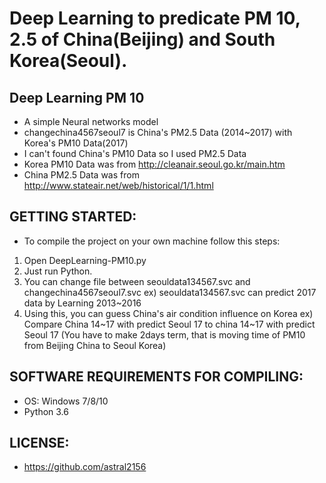 # Deep Learning to predicate PM 10, 2.5 of China(Beijing) and South Korea(Seoul).

## Deep Learning PM 10
   * A simple Neural networks model
   * changechina4567seoul7 is China's PM2.5 Data (2014~2017) with Korea's PM10 Data(2017) 
   * I can't found China's PM10 Data so I used PM2.5 Data 
   * Korea PM10 Data was from http://cleanair.seoul.go.kr/main.htm
   * China PM2.5 Data was from http://www.stateair.net/web/historical/1/1.html
  

## GETTING STARTED:
  * To compile the project on your own machine follow this steps:
  1. Open DeepLearning-PM10.py
  2. Just run Python.
  3. You can change file between seouldata134567.svc and changechina4567seoul7.svc
  ex) seouldata134567.svc can predict 2017 data by Learning 2013~2016
  4. Using this, you can guess China's air condition influence on Korea
  ex) Compare China 14~17 with predict Seoul 17 to china 14~17 with predict Seoul 17
  (You have to make 2days term, that is moving time of PM10 from Beijing China to Seoul Korea)

## SOFTWARE REQUIREMENTS FOR COMPILING:
  * OS: Windows 7/8/10
  * Python 3.6

## LICENSE:
  * https://github.com/astral2156

